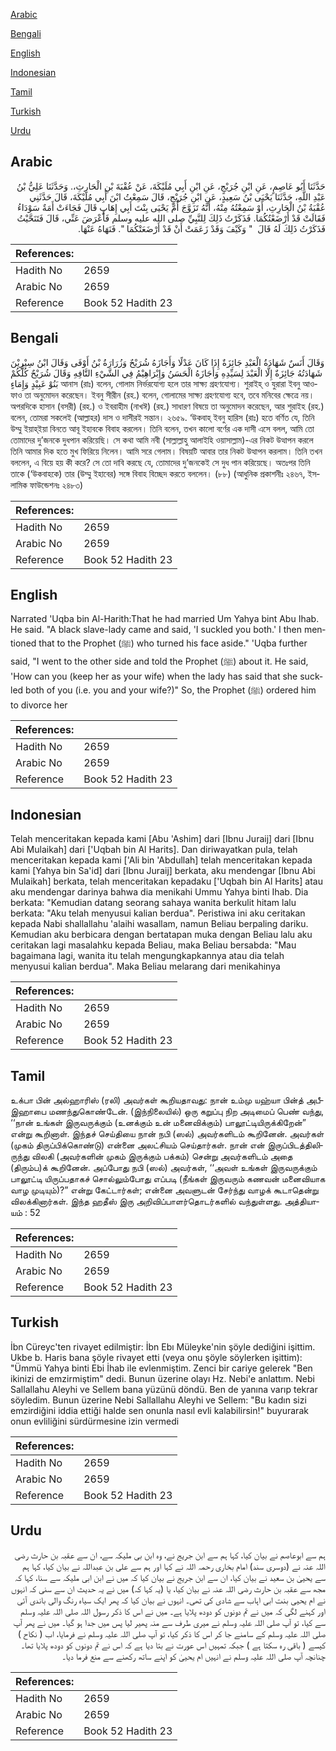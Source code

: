 [Arabic](#arabic)

[Bengali](#bengali)

[English](#english)

[Indonesian](#indonesian)

[Tamil](#tamil)

[Turkish](#turkish)

[Urdu](#urdu)

## Arabic


<div dir="rtl" lang="ar" style={{fontSize:'larger',backgroundColor:'#f8f9fa',padding:20}}>
حَدَّثَنَا أَبُو عَاصِمٍ، عَنِ ابْنِ جُرَيْجٍ، عَنِ ابْنِ أَبِي مُلَيْكَةَ، عَنْ عُقْبَةَ بْنِ الْحَارِثِ،‏.‏ وَحَدَّثَنَا عَلِيُّ بْنُ عَبْدِ اللَّهِ، حَدَّثَنَا يَحْيَى بْنُ سَعِيدٍ، عَنِ ابْنِ جُرَيْجٍ، قَالَ سَمِعْتُ ابْنَ أَبِي مُلَيْكَةَ، قَالَ حَدَّثَنِي عُقْبَةُ بْنُ الْحَارِثِ، أَوْ سَمِعْتُهُ مِنْهُ، أَنَّهُ تَزَوَّجَ أُمَّ يَحْيَى بِنْتَ أَبِي إِهَابٍ قَالَ فَجَاءَتْ أَمَةٌ سَوْدَاءُ فَقَالَتْ قَدْ أَرْضَعْتُكُمَا‏.‏ فَذَكَرْتُ ذَلِكَ لِلنَّبِيِّ صلى الله عليه وسلم فَأَعْرَضَ عَنِّي، قَالَ فَتَنَحَّيْتُ فَذَكَرْتُ ذَلِكَ لَهُ قَالَ ‏ "‏ وَكَيْفَ وَقَدْ زَعَمَتْ أَنْ قَدْ أَرْضَعَتْكُمَا ‏"‏‏.‏ فَنَهَاهُ عَنْهَا‏.‏
</div>
<div style={{backgroundColor:'#f8f9fa',padding:20, marginBottom: 10}}><table> <thead> <tr> <th>References:</th> <th></th> </tr> </thead> <tbody><tr><td>Hadith No</td><td>2659</td></tr><tr><td>Arabic No</td><td>2659</td></tr><tr><td>Reference</td><td>Book 52 Hadith 23</td></tr></tbody></table></div>

## Bengali


<div dir="ltr" lang="bn" style={{fontSize:'larger',backgroundColor:'#f8f9fa',padding:20}}>
وَقَالَ أَنَسٌ شَهَادَةُ الْعَبْدِ جَائِزَةٌ إِذَا كَانَ عَدْلًا وَأَجَازَهُ شُرَيْحٌ وَزُرَارَةُ بْنُ أَوْفَى وَقَالَ ابْنُ سِيْرِيْنَ شَهَادَتُهُ جَائِزَةٌ إِلَّا الْعَبْدَ لِسَيِّدِهِ وَأَجَازَهُ الْحَسَنُ وَإِبْرَاهِيْمُ فِي الشَّيْءِ التَّافِهِ وَقَالَ شُرَيْحٌ كُلُّكُمْ بَنُوْ عَبِيْدٍ وَإِمَاءٍ আনাস (রাঃ) বলেন, গোলাম নির্ভরযোগ্য হলে তার সাক্ষ্য গ্রহণযোগ্য। শুরাইহ্ ও যুরারা ইবনু আওফাও তা অনুমোদন করেছেন। ইবনু সীরীন (রহ.) বলেন, গোলামের সাক্ষ্য গ্রহণযোগ্য হবে, তবে মনিবের ক্ষেত্রে নয়। অপরদিকে হাসান (বসরী) (রহ.) ও ইবরাহীম (নাখঈ) (রহ.) সাধারণ বিষয়ে তা অনুমোদন করেছেন, আর শুরাইহ (রহ.) বলেন, তোমরা সকলেই (আল্লাহর) দাস ও দাসীরই সন্তান। ২৬৫৯. ‘উকবাহ্ ইবনু হারিস (রাঃ) হতে বর্ণিত যে, তিনি উম্মু ইয়াহ্ইয়া বিনতে আবূ ইহাবকে বিবাহ করলেন। তিনি বলেন, তখন কালো বর্ণের এক দাসী এসে বলল, আমি তো তোমাদের দু’জনকে দুধপান করিয়েছি। সে কথা আমি নবী (সাল্লাল্লাহু আলাইহি ওয়াসাল্লাম)-এর নিকট উত্থাপন করলে তিনি আমার দিক হতে মুখ ফিরিয়ে নিলেন। আমি সরে গেলাম। বিষয়টি আবার তার নিকট উত্থাপন করলাম। তিনি তখন বললেন, এ বিয়ে হয় কী করে? সে তো দাবি করছে যে, তোমাদের দু’জনকেই সে দুধ পান করিয়েছে। অতঃপর তিনি তাকে (‘উকবাহকে) তার (উম্মু ইহাবের) সঙ্গে বিবাহ বিচ্ছেদ করতে বললেন। (৮৮) (আধুনিক প্রকাশনীঃ ২৪৬৭, ইসলামিক ফাউন্ডেশনঃ ২৪৮৩)
</div>
<div style={{backgroundColor:'#f8f9fa',padding:20, marginBottom: 10}}><table> <thead> <tr> <th>References:</th> <th></th> </tr> </thead> <tbody><tr><td>Hadith No</td><td>2659</td></tr><tr><td>Arabic No</td><td>2659</td></tr><tr><td>Reference</td><td>Book 52 Hadith 23</td></tr></tbody></table></div>

## English


<div dir="ltr" lang="en" style={{fontSize:'larger',backgroundColor:'#f8f9fa',padding:20}}>
Narrated 'Uqba bin Al-Harith:That he had married Um Yahya bint Abu Ihab. He said. "A black slave-lady came and said, 'I suckled you both.' I then mentioned that to the Prophet (ﷺ) who turned his face aside." 'Uqba further said, "I went to the other side and told the Prophet (ﷺ) about it. He said, 'How can you (keep her as your wife) when the lady has said that she suckled both of you (i.e. you and your wife?)" So, the Prophet (ﷺ) ordered him to divorce her
</div>
<div style={{backgroundColor:'#f8f9fa',padding:20, marginBottom: 10}}><table> <thead> <tr> <th>References:</th> <th></th> </tr> </thead> <tbody><tr><td>Hadith No</td><td>2659</td></tr><tr><td>Arabic No</td><td>2659</td></tr><tr><td>Reference</td><td>Book 52 Hadith 23</td></tr></tbody></table></div>

## Indonesian


<div dir="ltr" lang="id" style={{fontSize:'larger',backgroundColor:'#f8f9fa',padding:20}}>
Telah menceritakan kepada kami [Abu 'Ashim] dari [Ibnu Juraij] dari [Ibnu Abi Mulaikah] dari ['Uqbah bin Al Harits]. Dan diriwayatkan pula, telah menceritakan kepada kami ['Ali bin 'Abdullah] telah menceritakan kepada kami [Yahya bin Sa'id] dari [Ibnu Juraij] berkata, aku mendengar [Ibnu Abi Mulaikah] berkata, telah menceritakan kepadaku ['Uqbah bin Al Harits] atau aku mendengar darinya bahwa dia menikahi Ummu Yahya binti Ihab. Dia berkata: "Kemudian datang seorang sahaya wanita berkulit hitam lalu berkata: "Aku telah menyusui kalian berdua". Peristiwa ini aku ceritakan kepada Nabi shallallahu 'alaihi wasallam, namun Beliau berpaling dariku. Kemudian aku berbicara dengan bertatapan muka dengan Beliau lalu aku ceritakan lagi masalahku kepada Beliau, maka Beliau bersabda: "Mau bagaimana lagi, wanita itu telah mengungkapkannya atau dia telah menyusui kalian berdua". Maka Beliau melarang dari menikahinya
</div>
<div style={{backgroundColor:'#f8f9fa',padding:20, marginBottom: 10}}><table> <thead> <tr> <th>References:</th> <th></th> </tr> </thead> <tbody><tr><td>Hadith No</td><td>2659</td></tr><tr><td>Arabic No</td><td>2659</td></tr><tr><td>Reference</td><td>Book 52 Hadith 23</td></tr></tbody></table></div>

## Tamil


<div dir="ltr" lang="ta" style={{fontSize:'larger',backgroundColor:'#f8f9fa',padding:20}}>
உக்பா பின் அல்ஹாரிஸ் (ரலி) அவர்கள் கூறியதாவது: நான் உம்மு யஹ்யா பின்த் அபீஇஹாபை மணந்துகொண்டேன். (இந்நிலையில்) ஒரு கறுப்பு நிற அடிமைப் பெண் வந்து, ‘‘நான் உங்கள் இருவருக்கும் (உனக்கும் உன் மனைவிக்கும்) பாலூட்டியிருக்கிறேன்” என்று கூறினாள். இந்தச் செய்தியை நான் நபி (ஸல்) அவர்களிடம் கூறினேன். அவர்கள் (முகம் திருப்பிக்கொண்டு) என்னை அலட்சியம் செய்தார்கள். நான் என் இருப்பிடத்திலிருந்து விலகி (அவர்களின் முகம் இருக்கும் பக்கம்) சென்று அவர்களிடம் அதை (திரும்ப)க் கூறினேன். அப்போது நபி (ஸல்) அவர்கள், ‘‘அவள் உங்கள் இருவருக்கும் பாலூட்டி யிருப்பதாகச் சொல்லும்போது எப்படி (நீங்கள் இருவரும் கணவன் மனைவியாக வாழ முடியும்)?” என்று கேட்டார்கள்; என்னை அவளுடன் சேர்ந்து வாழக் கூடாதென்று விலக்கினார்கள். இந்த ஹதீஸ் இரு அறிவிப்பாளர்தொடர்களில் வந்துள்ளது. அத்தியாயம் : 52
</div>
<div style={{backgroundColor:'#f8f9fa',padding:20, marginBottom: 10}}><table> <thead> <tr> <th>References:</th> <th></th> </tr> </thead> <tbody><tr><td>Hadith No</td><td>2659</td></tr><tr><td>Arabic No</td><td>2659</td></tr><tr><td>Reference</td><td>Book 52 Hadith 23</td></tr></tbody></table></div>

## Turkish


<div dir="ltr" lang="tr" style={{fontSize:'larger',backgroundColor:'#f8f9fa',padding:20}}>
İbn Cüreyc'ten rivayet edilmiştir: İbn Ebı Müleyke'nin şöyle dediğini işittim. Ukbe b. Haris bana şöyle rivayet etti (veya onu şöyle söylerken işittim): "Ümmü Yahya binti Ebi İhab ile evlenmiştim. Zenci bir cariye gelerek "Ben ikinizi de emzirmiştim" dedi. Bunun üzerine olayı Hz. Nebi'e anlattım. Nebi Sallallahu Aleyhi ve Sellem bana yüzünü döndü. Ben de yanına varıp tekrar söyledim. Bunun üzerine Nebi Sallallahu Aleyhi ve Sellem: "Bu kadın sizi emzirdiğini iddia ettiği halde sen onunla nasıl evli kalabilirsin!" buyurarak onun evliliğini sürdürmesine izin vermedi
</div>
<div style={{backgroundColor:'#f8f9fa',padding:20, marginBottom: 10}}><table> <thead> <tr> <th>References:</th> <th></th> </tr> </thead> <tbody><tr><td>Hadith No</td><td>2659</td></tr><tr><td>Arabic No</td><td>2659</td></tr><tr><td>Reference</td><td>Book 52 Hadith 23</td></tr></tbody></table></div>

## Urdu


<div dir="rtl" lang="ur" style={{fontSize:'larger',backgroundColor:'#f8f9fa',padding:20}}>
ہم سے ابوعاصم نے بیان کیا، کہا ہم سے ابن جریج نے، وہ ابن بی ملیکہ سے، ان سے عقبہ بن حارث رضی اللہ عنہ نے (دوسری سند) امام بخاری رحمہ اللہ نے کہا اور ہم سے علی بن عبداللہ نے بیان کیا، کہا ہم سے یحییٰ بن سعید نے بیان کیا، ان سے ابن جریج نے بیان کیا کہ میں نے ابن ابی ملیکہ سے سنا، کہا کہ مجھ سے عقبہ بن حارث رضی اللہ عنہ نے بیان کیا، یا (یہ کہا کہ) میں نے یہ حدیث ان سے سنی کہ انہوں نے ام یحیی بنت ابی اہاب سے شادی کی تھی۔ انہوں نے بیان کیا کہ پھر ایک سیاہ رنگ والی باندی آئی اور کہنے لگی کہ میں نے تم دونوں کو دودھ پلایا ہے۔ میں نے اس کا ذکر رسول اللہ صلی اللہ علیہ وسلم سے کیا، تو آپ صلی اللہ علیہ وسلم نے میری طرف سے منہ پھیر لیا پس میں جدا ہو گیا۔ میں نے پھر آپ صلی اللہ علیہ وسلم کے سامنے جا کر اس کا ذکر کیا، تو آپ صلی اللہ علیہ وسلم نے فرمایا، اب ( نکاح ) کیسے ( باقی رہ سکتا ہے ) جبکہ تمہیں اس عورت نے بتا دیا ہے کہ اس نے تم دونوں کو دودھ پلایا تھا۔ چنانچہ آپ صلی اللہ علیہ وسلم نے انہیں ام یحییٰ کو اپنے ساتھ رکھنے سے منع فرما دیا۔
</div>
<div style={{backgroundColor:'#f8f9fa',padding:20, marginBottom: 10}}><table> <thead> <tr> <th>References:</th> <th></th> </tr> </thead> <tbody><tr><td>Hadith No</td><td>2659</td></tr><tr><td>Arabic No</td><td>2659</td></tr><tr><td>Reference</td><td>Book 52 Hadith 23</td></tr></tbody></table></div>